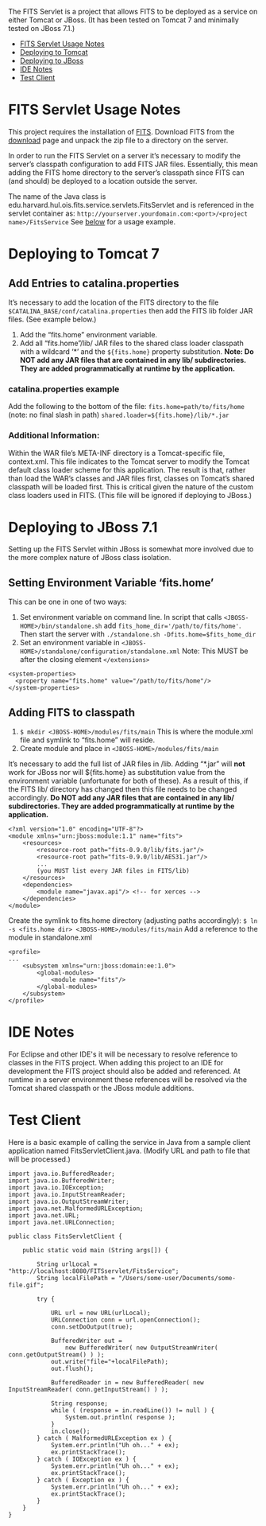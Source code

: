 The FITS Servlet is a project that allows FITS to be deployed as a service on either Tomcat or JBoss.
(It has been tested on Tomcat 7 and minimally tested on JBoss 7.1.)

* [FITS Servlet Usage Notes](#servlet-usage)
* [Deploying to Tomcat](#tomcat)
* [Deploying to JBoss](#jboss)
* [IDE Notes](#ide-notes)
* [Test Client](#test-client)

# <a name="servlet-usage"></a>FITS Servlet Usage Notes
This project requires the installation of [FITS](http://fitstool.org).
Download FITS from the [download](http://projects.iq.harvard.edu/fits/downloads) page and unpack the zip file to a directory on the server.

In order to run the FITS Servlet on a server it’s necessary to modify the server’s classpath configuration to add FITS JAR files. Essentially, this mean adding the FITS home directory to the server’s classpath since FITS can (and should) be deployed to a location outside the server.

The name of the Java class is edu.harvard.hul.ois.fits.service.servlets.FitsServlet and is referenced in the servlet container as:
    `http://yourserver.yourdomain.com:<port>/<project name>/FitsService`
See [below](#test-client) for a usage example.

# <a name="tomcat"></a>Deploying to Tomcat 7
## Add Entries to catalina.properties
It’s necessary to add the location of the FITS directory to the file `$CATALINA_BASE/conf/catalina.properties` then add the FITS lib folder JAR files. (See example below.) 
1. Add the “fits.home” environment variable.
2. Add all “fits.home”/lib/ JAR files to the shared class loader classpath with a wildcard ‘*’ and the `${fits.home}` property substitution.
**Note: Do NOT add any JAR files that are contained in any lib/ subdirectories. They are added programmatically at runtime by the application.**

### catalina.properties example
Add the following to the bottom of the file:
    `fits.home=path/to/fits/home`  (note: no final slash in path)
    `shared.loader=${fits.home}/lib/*.jar`

### Additional Information:
Within the WAR file’s META-INF directory is a Tomcat-specific file, context.xml. This file indicates to the Tomcat server to modify the Tomcat default class loader scheme for this application. The result is that, rather than load the WAR’s classes and JAR files first, classes on Tomcat’s shared classpath will be loaded first. This is critical given the nature of the custom class loaders used in FITS. (This file will be ignored if deploying to JBoss.)

# <a name="jboss"></a>Deploying to JBoss 7.1
Setting up the FITS Servlet within JBoss is somewhat more involved due to the more complex nature of JBoss class isolation.
## Setting Environment Variable ‘fits.home’
This can be one in one of two ways:
1. Set environment variable on command line.
In script that calls `<JBOSS-HOME>/bin/standalone.sh` add `fits_home_dir='/path/to/fits/home'`.
Then start the server with `./standalone.sh -Dfits.home=$fits_home_dir`
2. Set an environment variable in `<JBOSS-HOME>/standalone/configuration/standalone.xml`
Note: This MUST be after the closing element `</extensions>`
```
<system-properties>
  <property name="fits.home" value="/path/to/fits/home"/>
</system-properties>
```
## Adding FITS to classpath
1. `$ mkdir <JBOSS-HOME>/modules/fits/main`
This is where the module.xml file and symlink to “fits.home” will reside.
2. Create module and place in `<JBOSS-HOME>/modules/fits/main`

It’s necessary to add the full list of JAR files in <fits-home>/lib. Adding “*.jar” will **not** work for JBoss nor will ${fits.home} as substitution value from the environment variable (unfortunate for both of these).
As a result of this, if the FITS lib/ directory has changed then this file needs to be changed accordingly. **Do NOT add any JAR files that are contained in any lib/ subdirectories. They are added programmatically at runtime by the application.**

    <?xml version="1.0" encoding="UTF-8"?>
    <module xmlns="urn:jboss:module:1.1" name="fits">
        <resources>
            <resource-root path="fits-0.9.0/lib/fits.jar"/>
            <resource-root path="fits-0.9.0/lib/AES31.jar"/>
            ...
            (you MUST list every JAR files in FITS/lib)
        </resources>
        <dependencies>
            <module name="javax.api"/> <!-- for xerces -->
        </dependencies>
    </module>

Create the symlink to fits.home directory (adjusting paths accordingly):
`$ ln -s <fits.home dir> <JBOSS-HOME>/modules/fits/main`
Add a reference to the module in standalone.xml
```
<profile>
...
    <subsystem xmlns="urn:jboss:domain:ee:1.0">
        <global-modules>
            <module name="fits"/>
        </global-modules>
    </subsystem>
</profile>
```
# <a name="ide-notes"></a>IDE Notes
For Eclipse and other IDE's it will be necessary to resolve reference to classes in the FITS project. When adding this project to an IDE for development the FITS project should also be added and referenced.
At runtime in a server environment these references will be resolved via the Tomcat shared classpath or the JBoss module additions.

# <a name="test-client"></a>Test Client
Here is a basic example of calling the service in Java from a sample client application named FitsServletClient.java.
(Modify URL and path to file that will be processed.)

    import java.io.BufferedReader;
    import java.io.BufferedWriter;
    import java.io.IOException;
    import java.io.InputStreamReader;
    import java.io.OutputStreamWriter;
    import java.net.MalformedURLException;
    import java.net.URL;
    import java.net.URLConnection;
    
    public class FitsServletClient {
    
        public static void main (String args[]) { 
    
            String urlLocal = "http://localhost:8080/FITSservlet/FitsService";
            String localFilePath = "/Users/some-user/Documents/some-file.gif";
    
            try {
    
                URL url = new URL(urlLocal);
                URLConnection conn = url.openConnection();
                conn.setDoOutput(true);
    
                BufferedWriter out = 
                    new BufferedWriter( new OutputStreamWriter( conn.getOutputStream() ) );
                out.write("file="+localFilePath);
                out.flush();
    
                BufferedReader in = new BufferedReader( new InputStreamReader( conn.getInputStream() ) );
    
                String response;
                while ( (response = in.readLine()) != null ) {
                    System.out.println( response );
                }
                in.close();
            } catch ( MalformedURLException ex ) {
                System.err.println("Uh oh..." + ex);
                ex.printStackTrace();
            } catch ( IOException ex ) {
                System.err.println("Uh oh..." + ex);
                ex.printStackTrace();
            } catch ( Exception ex ) {
                System.err.println("Uh oh..." + ex);
                ex.printStackTrace();
            }
        }
    }

